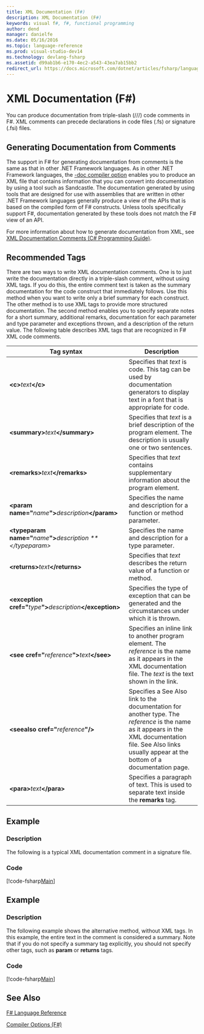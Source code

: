 ```yaml
---
title: XML Documentation (F#)
description: XML Documentation (F#)
keywords: visual f#, f#, functional programming
author: dend
manager: danielfe
ms.date: 05/16/2016
ms.topic: language-reference
ms.prod: visual-studio-dev14
ms.technology: devlang-fsharp
ms.assetid: d99ab1b6-e170-4ec2-a543-43ea7ab15bb2
redirect_url: https://docs.microsoft.com/dotnet/articles/fsharp/language-reference/xml-documentation 
---
```


# XML Documentation (F#)

You can produce documentation from triple-slash (///) code comments in F#. XML comments can precede declarations in code files (.fs) or signature (.fsi) files.


## Generating Documentation from Comments
The support in F# for generating documentation from comments is the same as that in other .NET Framework languages. As in other .NET Framework languages, the [-doc compiler option](https://msdn.microsoft.com/library/434394ae-0d4a-459c-a684-bffede519a04) enables you to produce an XML file that contains information that you can convert into documentation by using a tool such as Sandcastle. The documentation generated by using tools that are designed for use with assemblies that are written in other .NET Framework languages generally produce a view of the APIs that is based on the compiled form of F# constructs. Unless tools specifically support F#, documentation generated by these tools does not match the F# view of an API.

For more information about how to generate documentation from XML, see [XML Documentation Comments &#40;C&#35; Programming Guide&#41;](https://msdn.microsoft.com/library/b2s063f7).


## Recommended Tags
There are two ways to write XML documentation comments. One is to just write the documentation directly in a triple-slash comment, without using XML tags. If you do this, the entire comment text is taken as the summary documentation for the code construct that immediately follows. Use this method when you want to write only a brief summary for each construct. The other method is to use XML tags to provide more structured documentation. The second method enables you to specify separate notes for a short summary, additional remarks, documentation for each parameter and type parameter and exceptions thrown, and a description of the return value. The following table describes XML tags that are recognized in F# XML code comments.



|                                                           Tag syntax                                                            |                                                                                                      Description                                                                                                      |
|---------------------------------------------------------------------------------------------------------------------------------|-----------------------------------------------------------------------------------------------------------------------------------------------------------------------------------------------------------------------|
|                               <strong>&lt;c&gt;</strong><em>text</em><strong>&lt;/c&gt;</strong>                                |                                    Specifies that <em>text</em> is code. This tag can be used by documentation generators to display text in a font that is appropriate for code.                                     |
|                         <strong>&lt;summary&gt;</strong><em>text</em><strong>&lt;/summary&gt;</strong>                          |                                             Specifies that <em>text</em> is a brief description of the program element. The description is usually one or two sentences.                                              |
|                         <strong>&lt;remarks&gt;</strong><em>text</em><strong>&lt;/remarks&gt;</strong>                          |                                                              Specifies that <em>text</em> contains supplementary information about the program element.                                                               |
|     <strong>&lt;param name="</strong><em>name</em><strong>"&gt;</strong><em>description</em><strong>&lt;/param&gt;</strong>     |                                                                        Specifies the name and description for a function or method parameter.                                                                         |
|       <strong>&lt;typeparam name="</strong><em>name</em><strong>"&gt;</strong><em>description ***&lt;/typeparam&gt;</em>*       |                                                                               Specifies the name and description for a type parameter.                                                                                |
|                         <strong>&lt;returns&gt;</strong><em>text</em><strong>&lt;/returns&gt;</strong>                          |                                                                   Specifies that <em>text</em> describes the return value of a function or method.                                                                    |
| <strong>&lt;exception cref="</strong><em>type</em><strong>"&gt;</strong><em>description</em><strong>&lt;/exception&gt;</strong> |                                                         Specifies the type of exception that can be generated and the circumstances under which it is thrown.                                                         |
|        <strong>&lt;see cref="</strong><em>reference</em><strong>"&gt;</strong><em>text</em><strong>&lt;/see&gt;</strong>        |                 Specifies an inline link to another program element. The <em>reference</em> is the name as it appears in the XML documentation file. The <em>text</em> is the text shown in the link.                 |
|                          <strong>&lt;seealso cref="</strong><em>reference</em><strong>"/&gt;</strong>                           | Specifies a See Also link to the documentation for another type. The <em>reference</em> is the name as it appears in the XML documentation file. See Also links usually appear at the bottom of a documentation page. |
|                            <strong>&lt;para&gt;</strong><em>text</em><strong>&lt;/para&gt;</strong>                             |                                                         Specifies a paragraph of text. This is used to separate text inside the <strong>remarks</strong> tag.                                                         |

## Example

### Description
The following is a typical XML documentation comment in a signature file.


### Code
[!code-fsharp[Main](snippets/fslangref2/snippet7101.fs)]
    
## Example

### Description
The following example shows the alternative method, without XML tags. In this example, the entire text in the comment is considered a summary. Note that if you do not specify a summary tag explicitly, you should not specify other tags, such as **param** or **returns** tags.


### Code
[!code-fsharp[Main](snippets/fslangref2/snippet7102.fs)]
    
## See Also
[F&#35; Language Reference](FSharp-Language-Reference.md)

[Compiler Options &#40;F&#35;&#41;](Compiler-Options-%5BFSharp%5D.md)